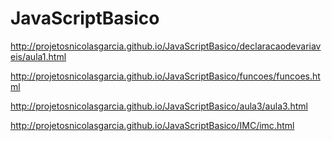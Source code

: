 # JavaScriptBasico
http://projetosnicolasgarcia.github.io/JavaScriptBasico/declaracaodevariaveis/aula1.html

http://projetosnicolasgarcia.github.io/JavaScriptBasico/funcoes/funcoes.html

http://projetosnicolasgarcia.github.io/JavaScriptBasico/aula3/aula3.html

http://projetosnicolasgarcia.github.io/JavaScriptBasico/IMC/imc.html
